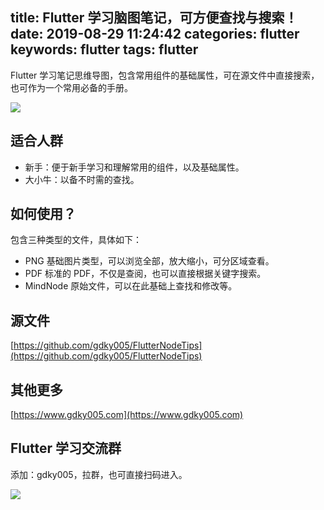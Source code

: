 title: Flutter 学习脑图笔记，可方便查找与搜索！
date: 2019-08-29 11:24:42
categories: flutter
keywords: flutter
tags: flutter
---

Flutter 学习笔记思维导图，包含常用组件的基础属性，可在源文件中直接搜索，也可作为一个常用必备的手册。

![](https://raw.githubusercontent.com/gdky005/FlutterNodeTips/master/FlutterNode_%20thumb.png)

## 适合人群
- 新手：便于新手学习和理解常用的组件，以及基础属性。
- 大小牛：以备不时需的查找。

## 如何使用？
包含三种类型的文件，具体如下：
 - PNG  基础图片类型，可以浏览全部，放大缩小，可分区域查看。
 - PDF  标准的 PDF，不仅是查阅，也可以直接根据关键字搜索。
 - MindNode  原始文件，可以在此基础上查找和修改等。

## 源文件

[https://github.com/gdky005/FlutterNodeTips](https://github.com/gdky005/FlutterNodeTips)

## 其他更多

[https://www.gdky005.com](https://www.gdky005.com)
 

## Flutter 学习交流群
添加：gdky005，拉群，也可直接扫码进入。

![](https://raw.githubusercontent.com/gdky005/FlutterNodeTips/master/organization.png)



